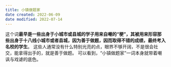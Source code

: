 ```yaml
---
title: 小镇做题家
date created: 2022-06-09
date modified: 2022-07-14
---
```

这个词**最早是一些出身于小城市或县城的学子用来自嘲的“梗”，其被用来形容那些出身于十八线小城市或者县城，因为善于做题，因而取得不错的成绩，最终考入名校的学生**。 这些人通常没有什么特别光亮的点，眼界不够开阔，不是很会社交，能拿得出手的，就是善于做题。 可以看到，“小镇做题家”一词本身就带着嘲讽与戏谑的底色。